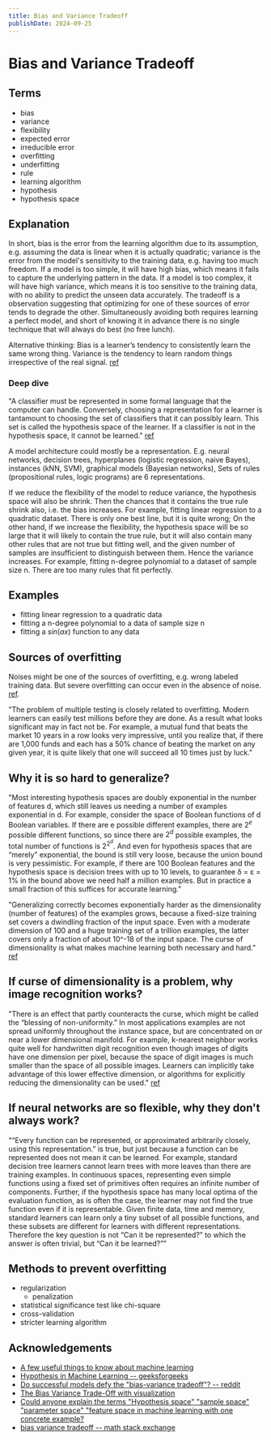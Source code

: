 ```yaml
---
title: Bias and Variance Tradeoff
publishDate: 2024-09-25
---
```


# Bias and Variance Tradeoff

## Terms

- bias
- variance
- flexibility
- expected error
- irreducible error
- overfitting
- underfitting
- rule
- learning algorithm
- hypothesis
- hypothesis space

## Explanation

In short, bias is the error from the learning algorithm due to its assumption, e.g. assuming the data is linear when it is actually quadratic; variance is the error from the model's sensitivity to the training data, e.g. having too much freedom. If a model is too simple, it will have high bias, which means it fails to capture the underlying pattern in the data. If a model is too complex, it will have high variance, which means it is too sensitive to the training data, with no ability to predict the unseen data accurately. The tradeoff is a observation suggesting that optimizing for one of these sources of error tends to degrade the other. Simultaneously avoiding both requires learning a perfect model, and short of knowing it in advance there is no single technique that will always do best (no free lunch).

Alternative thinking: Bias is a learner’s tendency to consistently learn the same wrong thing. Variance is the tendency to learn random things irrespective of the real signal. [ref](https://dl.acm.org/doi/pdf/10.1145/2347736.2347755)

### Deep dive

"A classifier must be represented in some formal language that the computer can handle. Conversely, choosing a representation for a learner is tantamount to choosing the set of classifiers that it can possibly learn. This set is called the hypothesis space of the learner. If a classifier is not in the hypothesis space, it cannot be learned." [ref](https://dl.acm.org/doi/pdf/10.1145/2347736.2347755)

A model architecture could mostly be a representation. E.g. neural networks, decision trees, hyperplanes (logistic regression, naive Bayes), instances (kNN, SVM), graphical models (Bayesian networks), Sets of rules (propositional rules, logic programs) are 6 representations.

If we reduce the flexibility of the model to reduce variance, the hypothesis space will also be shrink. Then the chances that it contains the true rule shrink also, i.e. the bias increases. For example, fitting linear regression to a quadratic dataset. There is only one best line, but it is quite wrong; On the other hand, if we increase the flexibility, the hypothesis space will be so large that it will likely to contain the true rule, but it will also contain many other rules that are not true but fitting well, and the given number of samples are insufficient to distinguish between them. Hence the variance increases. For example, fitting n-degree polynomial to a dataset of sample size n. There are too many rules that fit perfectly.

## Examples

- fitting linear regression to a quadratic data
- fitting a n-degree polynomial to a data of sample size n
- fitting a $sin(ax)$ function to any data

## Sources of overfitting

Noises might be one of the sources of overfitting, e.g. wrong labeled training data. But severe overfitting can occur even in the absence of noise. [ref](https://dl.acm.org/doi/pdf/10.1145/2347736.2347755).

"The problem of multiple testing is closely related to overfitting. Modern learners can easily test millions before they are done. As a result what looks significant may in fact not be. For example, a mutual fund that beats the market 10 years in a row looks very impressive, until you realize that, if there are 1,000 funds and each has a 50% chance of beating the market on any given year, it is quite likely that one will succeed all 10 times just by luck."

## Why it is so hard to generalize?

"Most interesting hypothesis spaces are doubly exponential in the number of features d, which still leaves us needing a number of examples exponential in d. For example, consider the space of Boolean functions of d Boolean variables. If there are e possible different examples, there are $2^e$ possible different functions, so since there are $2^d$ possible examples, the total number of functions is $2^{2^d}$. And even for hypothesis spaces that are “merely” exponential, the bound is still very loose, because the union bound is very pessimistic. For example, if there are 100 Boolean features and the hypothesis space is decision trees with up to 10 levels, to guarantee δ = ε = 1% in the bound above we need half a million examples. But in practice a small fraction of this suffices for accurate learning."

"Generalizing correctly becomes exponentially harder as the dimensionality (number of features) of the examples grows, because a fixed-size training set covers a dwindling fraction of the input space. Even with a moderate dimension of 100 and a huge training set of a trillion examples, the latter covers only a fraction of about 10^-18 of the input space. The curse of dimensionality is what makes machine learning both necessary and hard." [ref](https://dl.acm.org/doi/pdf/10.1145/2347736.2347755)

## If curse of dimensionality is a problem, why image recognition works?

"There is an effect that partly counteracts the curse, which might be called the “blessing of non-uniformity.” In most applications examples are not spread uniformly throughout the instance space, but are concentrated on or near a lower dimensional manifold. For example, k-nearest neighbor works quite well for handwritten digit recognition even though images of digits have one dimension per pixel, because the space of digit images is much smaller than the space of all possible images. Learners can implicitly take advantage of this lower effective dimension, or algorithms for explicitly reducing the dimensionality can be used." [ref](https://dl.acm.org/doi/pdf/10.1145/2347736.2347755)

## If neural networks are so flexible, why they don't always work?

"“Every function can be represented, or approximated arbitrarily closely, using this representation.” is true, but just because a function can be represented does not mean it can be learned. For example, standard decision tree learners cannot learn trees with more leaves than there are training examples. In continuous spaces, representing even simple functions using a fixed set of primitives often requires an infinite number of components. Further, if the hypothesis space has many local optima of the evaluation function, as is often the case, the learner may not find the true function even if it is representable. Given finite data, time and memory, standard learners can learn only a tiny subset of all possible functions, and these subsets are different for learners with different representations. Therefore the key question is not “Can it be represented?” to which the answer is often trivial, but “Can it be learned?”"

## Methods to prevent overfitting

- regularization
  - penalization
- statistical significance test like chi-square
- cross-validation
- stricter learning algorithm

## Acknowledgements

- [A few useful things to know about machine learning](https://dl.acm.org/doi/pdf/10.1145/2347736.2347755)
- [Hypothesis in Machine Learning -- geeksforgeeks](https://www.geeksforgeeks.org/ml-understanding-hypothesis/)
- [Do successful models defy the "bias-variance tradeoff"? -- reddit](https://www.reddit.com/r/MachineLearning/comments/nkfarw/comment/gzdiaiv/?utm_source=share&utm_medium=web3x&utm_name=web3xcss&utm_term=1&utm_content=share_button)
- [The Bias Variance Trade-Off with visualization](https://www.youtube.com/watch?v=FcXQKsZKRUs)
- [Could anyone explain the terms "Hypothesis space" "sample space" "parameter space" "feature space in machine learning with one concrete example?](https://stats.stackexchange.com/questions/419095/could-anyone-explain-the-terms-hypothesis-space-sample-space-parameter-spac)
- [bias variance tradeoff -- math stack exchange](https://math.stackexchange.com/questions/3298444/bias-variance-tradeoff/3300149)
